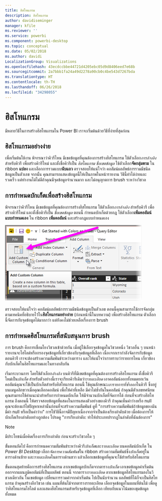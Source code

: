 ```yaml
---
title: ฮิสโทแกรม
description: ฮิสโทแกรม
author: davidiseminger
manager: kfile
ms.reviewer: ''
ms.service: powerbi
ms.component: powerbi-desktop
ms.topic: conceptual
ms.date: 05/02/2018
ms.author: davidi
LocalizationGroup: Visualizations
ms.openlocfilehash: 43ecdccbbe44721d4205ebc05d9d8406eed7e68b
ms.sourcegitcommit: 2a7bbb1fa24a49d2278a90cb0c4be543d7267bda
ms.translationtype: HT
ms.contentlocale: th-TH
ms.lasthandoff: 06/26/2018
ms.locfileid: "34298055"
---
```

# <a name="histograms"></a>ฮิสโทแกรม
มีหลายวิธีในการสร้างฮิสโทแกรมใน Power BI เราจะเริ่มต้นด้วยวิธีที่ง่ายที่สุดก่อน

## <a name="simple-histograms"></a>ฮิสโทแกรมอย่างง่าย
เพื่อเริ่มต้นใช้งาน พิจารณาว่าคิวรีไหน มีเขตข้อมูลที่คุณต้องการสร้างฮิสโทแกรม  ใช้ตัวเลือก*การอ้างอิง* สำหรับคิวรี เพื่อสร้างคิวรีใหม่ และตั้งชื่อคิวรีเป็น *ฮิสโตแกรม ชื่อเขตข้อมูล* ใช้ตัวเลือก**จัดกลุ่มตาม** ใน ribbon **แปลง** และเลือกการรวมแบบ**นับแถว** ตรวจสอบให้แน่ใจว่า คอลัมน์ผลลัพธ์การรวมมีชนิดข้อมูลเป็นตัวเลข จากนั้น คุณสามารถแสดงข้อมูลนี้ให้เป็นภาพในหน้ารายงาน วิธีนี้ทำได้ง่ายและรวดเร็ว แต่ทำงานได้ไม่ดีถ้าคุณมีจุดข้อมูลจำนวนมาก และไม่อนุญาตการ brush ระหว่างวิชวล

## <a name="defining-buckets-to-build-a-histogram"></a>การกำหนดบักเก็ตเพื่อสร้างฮิสโทแกรม
พิจารณาว่าคิวรีไหน มีเขตข้อมูลที่คุณต้องการสร้างฮิสโทแกรม ใช้ตัวเลือก*การอ้างอิง* สำหรับคิวรี เพื่อสร้างคิวรีใหม่ และตั้งชื่อคิวรีเป็น *ชื่อเขตข้อมูล*  ตอนนี้ กำหนดบักเก็ตด้วยกฎ ใช้ตัวเลือก**เพิ่มคอลัมน์แบบกำหนดเอง** ใน ribbon **เพิ่มคอลัมน์** และสร้างกฎแบบกำหนดเอง

![](media/service-histograms/powerbi-service-histograms_1.png)

ตรวจสอบให้แน่ใจว่า คอลัมน์ผลลัพธ์การรวมมีชนิดข้อมูลเป็นตัวเลข ตอนนี้คุณสามารถใช้การจัดกลุ่ม ตามเทคนิคที่อธิบายไว้ใน**ฮิสโทแกรมอย่างง่าย** (ก่อนหน้านี้ในบทความ) เพื่อสร้างฮิสโทแกรม ตัวเลือกนี้จัดการกับจุดข้อมูลได้มากกว่า แต่ยังคงไม่ช่วยเหลือเรื่องการ brush

## <a name="defining-a-histogram-that-supports-brushing"></a>การกำหนดฮิสโทแกรมที่สนับสนุนการ brush
การ brush คือการเชื่อมโยงวิชวลเข้าด้วยกัน เมื่อผู้ใช้เลือกจุดข้อมูลในวิชวลหนึ่ง วิชวลอื่น ๆ บนหน้ารายงานจะไฮไลต์หรือกรองจุดข้อมูลที่เกี่ยวข้องกับจุดข้อมูลที่เลือก  เนื่องจากเรากำลังจัดการกับข้อมูลตอนคิวรี เราจะต้องสร้างความสัมพันธ์ระหว่างตาราง และให้แน่ใจว่าเราทราบว่ารายการไหน เกี่ยวข้องกับบักเก็ตในฮิสโทแกรมและในทางกลับกัน

เริ่มกระบวนการ โดยใช้ตัวเลือก*อ้างอิง* บนคิวรีที่มีเขตข้อมูลที่คุณต้องการสร้างฮิสโทแกรม  ตั้งชื่อคิวรีใหม่เป็น*บักเก็ต*  สำหรับตัวอย่างนี้เราจะเรียกคิวรีเดิมว่า*รายละเอียด*  เอาคอลัมน์ออกทั้งหมดยกเว้นคอลัมน์คุณจะใช้เป็นบักเก็ตสำหรับฮิสโทแกรม  ตอนนี้ ใช้คุณลักษณะ*เอารายการที่ซ้ำออก*ในคิวรี ซึ่งอยู่บนเมนูคลิกขวาเมื่อคุณเลือกคอลัมน์ เพื่อให้ค่าที่เหลือ มีค่าไม่ซ้ำกันในคอลัมน์ ถ้าคุณมีตัวเลขทศนิยม คุณสามารถใช้คำแนะนำสำหรับการกำหนดบักเก็ต ให้มีจำนวนบักเก็ตที่จัดการได้ ก่อนที่จะสร้างฮิสโทแกรม  ถึงตอนนี้ ให้ตรวจสอบข้อมูลที่แสดงในการแสดงตัวอย่างของคิวรี ถ้าคุณเห็นค่าว่างหรือ null คุณจะต้องแก้ไขปัญหาเหล่านั้นก่อนที่จะสร้างความสัมพันธ์ ดูที่ "การสร้างความสัมพันธ์ถ้าข้อมูลของฉันมีค่า null หรือเป็นค่าว่าง" การใช้วิธีนี้อาจมีปัญหาเนื่องจากจำเป็นต้องเรียงลำดับด้วย เมื่อต้องการให้บักเก็ตเรียงลำดับอย่างถูกต้อง โปรดดู "การเรียงลำดับ: ทำให้ประเภทปรากฏในลำดับที่ฉันต้องการ" 

> [!NOTE]
> มีประโยชน์เมื่อคิดเรื่องการเรียงลำดับ ก่อนจะสร้างวิชวลใด ๆ   
> 
> 

ขั้นตอนถัดไป คือการกำหนดความสัมพันธ์ระหว่างคิวรี*บักเก็ต*และ*รายละเอียด* บนคอลัมน์บักเก็ต  ใน *Power BI Desktop* เลือก*จัดการความสัมพันธ์*ใน ribbon  สร้างความสัมพันธ์ซึ่ง*บักเก็ต*อยู่ในตารางด้านซ้าย และ*รายละเอียด*ในตารางด้านขวา แล้วเลือกเขตข้อมูลที่คุณจะใช้สำหรับฮิสโตแกรม 

ขั้นตอนสุดท้ายคือการสร้างฮิสโทแกรม ลากเขตข้อมูลบักเก็ตจากตาราง*บักเก็ต* เอาเขตข้อมูลค่าเริ่มต้นออกจากแผนภูมิคอลัมน์ที่เป็นผลลัพธ์  ตอนนี้ จากตาราง*รายละเอียด* ลากเขตข้อมูลฮีสโทแกรมลงในวิชวลเดียวกัน ในเขตข้อมูล เปลี่ยนการรวมค่าจากค่าเริ่มต้น ไปเป็นนับจำนวน ผลลัพธ์ที่ได้ก็จะเป็นฮิสโทแกรม ถ้าคุณสร้างอีกวิชวล เช่น แผนที่ต้นไม้จากตารางรายละเอียด เลือกจุดข้อมูลในแผนที่ต้นไม้ เพื่อดูว่าฮิสโทแกรมไฮไลต์ และแสดงฮีสโทแกรมสำหรับจุดข้อมูลที่เลือก เทียบกับแนวโน้มของชุดข้อมูลทั้งหมด

